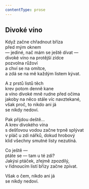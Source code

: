 ```yaml
---
contentType: prose
---
```


## Divoké víno

Když začne chřadnout bříza  
před mým oknem  
— jediné, nač mám se ještě dívat —  
divoké víno na protější zídce  
pozvolna růžoví  
a chví se na omítce,  
a zdá se na mě každým listem kývat.

A z prstů listů těch  
krev potom denně kane  
a víno divoké mně rudne před očima  
jakoby na něco stále víc navztekané,  
však proč, to nikdo ani já  
se nikdy nedoví.

Pak přijdou deště…  
A krev divokého vína  
s dešťovou vodou začne trpně splývat  
v pláč u zdi nářků, dokud hrobový  
klid všechny smutné listy nezutíná.

Co ještě —  
ptáte se — tam u té zdi?  
Jakýsi ptáček, zřejmě zpozdilý,  
v řidnoucím listí břízy začne zpívat.

Však o čem, nikdo ani já  
se nikdy nedoví.
